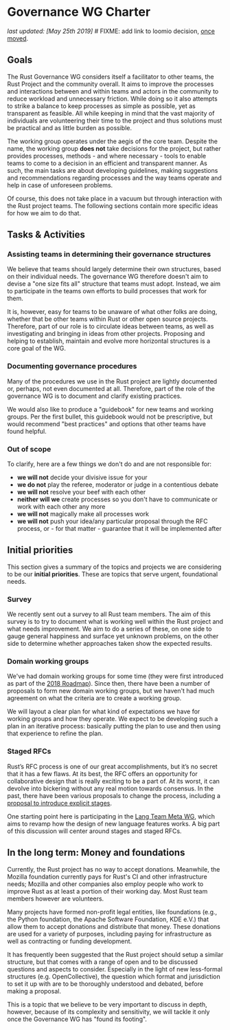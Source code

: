 # Governance WG Charter

_last updated: [May 25th 2019]_ # FIXME: add link to loomio decision, [once moved](https://github.com/rust-lang/wg-governance/issues/7).

## Goals

The Rust Governance WG considers itself a facilitator to other teams, the Rust Project and the community overall. It aims to improve the processes and interactions between and within teams and actors in the community to reduce workload and unnecessary friction. While doing so it also attempts to strike a balance to keep processes as simple as possible, yet as transparent as feasible. All while keeping in mind that the vast majority of individuals are volunteering their time to the project and thus solutions must be practical and as little burden as possible.

The working group operates under the aegis of the core team. Despite the name, the working group **does not** take decisions for the project, but rather provides processes, methods - and where necessary - tools to enable teams to come to a decision in an efficient and transparent manner. As such, the main tasks are about developing guidelines, making suggestions and recommendations regarding processes and the way teams operate and help in case of unforeseen problems.

Of course, this does not take place in a vacuum but through interaction with the Rust project teams. The following sections contain more specific ideas for how we aim to do that.

## Tasks & Activities

### Assisting teams in determining their governance structures

We believe that teams should largely determine their own structures, based on their individual needs. The governance WG therefore doesn't aim to devise a "one size fits all" structure that teams must adopt. Instead, we aim to participate in the teams own efforts to build processes that work for them.

It is, however, easy for teams to be unaware of what other folks are doing, whether that be other teams within Rust or other open source projects. Therefore, part of our role is to circulate ideas between teams, as well as investigating and bringing in ideas from other projects. Proposing and helping to establish, maintain and evolve more horizontal structures is a core goal of the WG.

### Documenting governance procedures

Many of the procedures we use in the Rust project are lightly documented or, perhaps, not even documented at all. Therefore, part of the role of the governance WG is to document and clarify existing practices. 

We would also like to produce a "guidebook" for new teams and working groups. Per the first bullet, this guidebook would not be prescriptive, but would recommend "best practices" and options that other teams have found helpful.

### Out of scope

To clarify, here are a few things we don't do and are not responsible for:

 - **we will not** decide your divisive issue for your
 - **we do not** play the referee, moderator or judge in a contentious debate
 - **we will not** resolve your beef with each other
 - **neither will we** create processes so you don't have to communicate or work with each other any more
 - **we will not** magically make all processes work
 - **we will not** push your idea/any particular proposal through the RFC process, or - for that matter - guarantee that it will be implemented after

## Initial priorities

This section gives a summary of the topics and projects we are considering to be our **initial priorities**. These are topics that serve urgent, foundational needs.

### Survey

We recently sent out a survey to all Rust team members. The aim of this survey is to try to document what is working well within the Rust project and what needs improvement. We aim to do a series of these, on one side to gauge general happiness and surface yet unknown problems, on the other side to determine whether approaches taken show the expected results.

### Domain working groups

We've had domain working groups for some time (they were first introduced as part of the [2018 Roadmap](https://blog.rust-lang.org/2018/03/12/roadmap.html#four-target-domains)). Since then, there have been a number of proposals to form new domain working groups, but we haven't had much agreement on what the criteria are to create a working group.

We will layout a clear plan for what kind of expectations we have for working groups and how they operate. We expect to be developing such a plan in an iterative process: basically putting the plan to use and then using that experience to refine the plan.

### Staged RFCs

Rust’s RFC process is one of our great accomplishments, but it’s no secret that it has a few flaws. At its best, the RFC offers an opportunity for collaborative design that is really exciting to be a part of. At its worst, it can devolve into bickering without any real motion towards consensus. In the past, there have been various proposals to change the process, including a [proposal to introduce explicit stages](http://smallcultfollowing.com/babysteps/blog/2018/06/20/proposal-for-a-staged-rfc-process/).

One starting point here is participating in the [Lang Team Meta WG](https://github.com/rust-lang/lang-team/tree/master/working-groups/meta), which aims to revamp how the design of new language features works. A big part of this discussion will center around stages and staged RFCs.


## In the long term: Money and foundations

Currently, the Rust project has no way to accept donations. Meanwhile, the Mozilla foundation currently pays for Rust's CI and other infrastructure needs; Mozilla and other companies also employ people who work to improve Rust as at least a portion of their working day. Most Rust team members however are volunteers.

Many projects have formed non-profit legal entities, like foundations (e.g., the Python foundation, the Apache Software Foundation, KDE e.V.) that allow them to accept donations and distribute that money. These donations are used for a variety of purposes, including paying for infrastructure as well as contracting or funding development. 

It has frequently been suggested that the Rust project should setup a similar structure, but that comes with a range of open and to be discussed questions and aspects to consider. Especially in the light of new less-formal structures (e.g. OpenCollective), the question which format and jurisdiction to set it up with are to be thoroughly understood and debated, before making a proposal.

This is a topic that we believe to be very important to discuss in depth, however, because of its complexity and sensitivity, we will tackle it only once the Governance WG has "found its footing".
